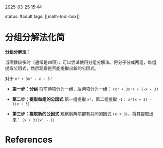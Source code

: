 2025-03-25    15:44

status: #adult 
tags: [[math-tool-box]]


# 分组分解法化简

**分组分解法：**

当项数较多时（通常是四项），可以尝试使用分组分解法。将分子分成两组，每组提取公因式，然后观察是否能提取出新的公因式。

对于 `x³ + 3x² - x - 3`：

- **第一步：分组** 将前两项分为一组，后两项分为一组： `(x³ + 3x²) + (-x - 3)`
    
- **第二步：提取每组的公因式** 第一组提取 `x²`，第二组提取 `-1`： `x²(x + 3) - 1(x + 3)`
    
- **第三步：提取新的公因式** 观察到两项都有共同的因式 `(x + 3)`，将其提取出来： `(x + 3)(x² - 1)`


# References
